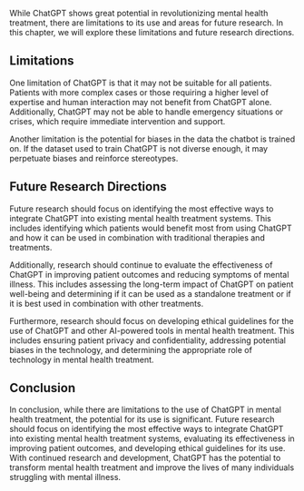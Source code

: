 

While ChatGPT shows great potential in revolutionizing mental health treatment, there are limitations to its use and areas for future research. In this chapter, we will explore these limitations and future research directions.

Limitations
-----------

One limitation of ChatGPT is that it may not be suitable for all patients. Patients with more complex cases or those requiring a higher level of expertise and human interaction may not benefit from ChatGPT alone. Additionally, ChatGPT may not be able to handle emergency situations or crises, which require immediate intervention and support.

Another limitation is the potential for biases in the data the chatbot is trained on. If the dataset used to train ChatGPT is not diverse enough, it may perpetuate biases and reinforce stereotypes.

Future Research Directions
--------------------------

Future research should focus on identifying the most effective ways to integrate ChatGPT into existing mental health treatment systems. This includes identifying which patients would benefit most from using ChatGPT and how it can be used in combination with traditional therapies and treatments.

Additionally, research should continue to evaluate the effectiveness of ChatGPT in improving patient outcomes and reducing symptoms of mental illness. This includes assessing the long-term impact of ChatGPT on patient well-being and determining if it can be used as a standalone treatment or if it is best used in combination with other treatments.

Furthermore, research should focus on developing ethical guidelines for the use of ChatGPT and other AI-powered tools in mental health treatment. This includes ensuring patient privacy and confidentiality, addressing potential biases in the technology, and determining the appropriate role of technology in mental health treatment.

Conclusion
----------

In conclusion, while there are limitations to the use of ChatGPT in mental health treatment, the potential for its use is significant. Future research should focus on identifying the most effective ways to integrate ChatGPT into existing mental health treatment systems, evaluating its effectiveness in improving patient outcomes, and developing ethical guidelines for its use. With continued research and development, ChatGPT has the potential to transform mental health treatment and improve the lives of many individuals struggling with mental illness.
